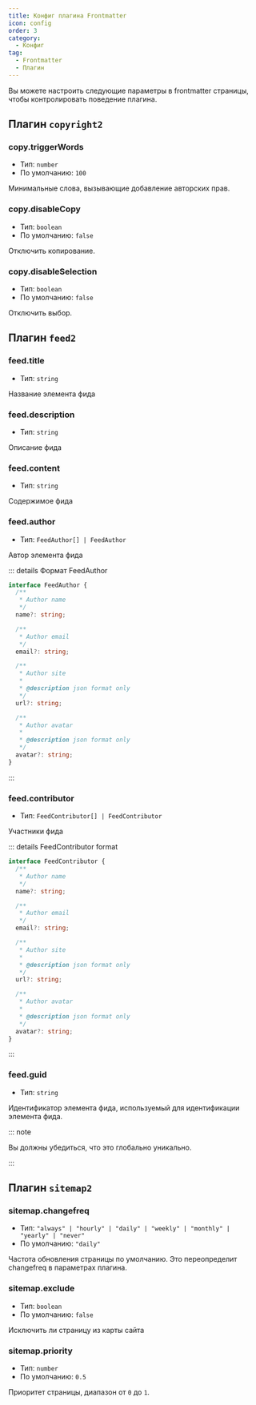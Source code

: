 ```yaml
---
title: Конфиг плагина Frontmatter
icon: config
order: 3
category:
  - Конфиг
tag:
  - Frontmatter
  - Плагин
---
```


Вы можете настроить следующие параметры в frontmatter страницы, чтобы контролировать поведение плагина.

## Плагин `copyright2`

### copy.triggerWords

- Тип: `number`
- По умолчанию: `100`

Минимальные слова, вызывающие добавление авторских прав.

### copy.disableCopy

- Тип: `boolean`
- По умолчанию: `false`

Отключить копирование.

### copy.disableSelection

- Тип: `boolean`
- По умолчанию: `false`

Отключить выбор.

## Плагин `feed2`

### feed.title

- Тип: `string`

Название элемента фида

### feed.description

- Тип: `string`

Описание фида

### feed.content

- Тип: `string`

Содержимое фида

### feed.author

- Тип: `FeedAuthor[] | FeedAuthor`

Автор элемента фида

::: details Формат FeedAuthor

```ts
interface FeedAuthor {
  /**
   * Author name
   */
  name?: string;

  /**
   * Author email
   */
  email?: string;

  /**
   * Author site
   *
   * @description json format only
   */
  url?: string;

  /**
   * Author avatar
   *
   * @description json format only
   */
  avatar?: string;
}
```

:::

### feed.contributor

- Тип: `FeedContributor[] | FeedContributor`

Участники фида

::: details FeedContributor format

```ts
interface FeedContributor {
  /**
   * Author name
   */
  name?: string;

  /**
   * Author email
   */
  email?: string;

  /**
   * Author site
   *
   * @description json format only
   */
  url?: string;

  /**
   * Author avatar
   *
   * @description json format only
   */
  avatar?: string;
}
```

:::

### feed.guid

- Тип: `string`

Идентификатор элемента фида, используемый для идентификации элемента фида.

::: note

Вы должны убедиться, что это глобально уникально.

:::

## Плагин `sitemap2`

### sitemap.changefreq

- Тип: `"always" | "hourly" | "daily" | "weekly" | "monthly" | "yearly" | "never"`
- По умолчанию: `"daily"`

Частота обновления страницы по умолчанию. Это переопределит changefreq в параметрах плагина.

### sitemap.exclude

- Тип: `boolean`
- По умолчанию: `false`

Исключить ли страницу из карты сайта

### sitemap.priority

- Тип: `number`
- По умолчанию: `0.5`

Приоритет страницы, диапазон от `0` до `1`.
